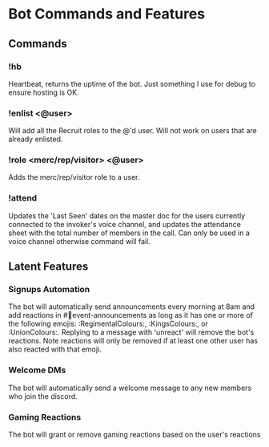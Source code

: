 # Bot Commands and Features

## Commands
### !hb
Heartbeat, returns the uptime of the bot. Just something I use for debug to ensure hosting is OK.

### !enlist <@user>
Will add all the Recruit roles to the @'d user. Will not work on users that are already enlisted.

### !role <merc/rep/visitor> <@user>
Adds the merc/rep/visitor role to a user.

### !attend
Updates the 'Last Seen' dates on the master doc for the users currently connected to the invoker's voice channel, and updates the attendance sheet with the total number of members in the call. Can only be used in a voice channel otherwise command will fail.

## Latent Features
### Signups Automation 
The bot will automatically send announcements every morning at 8am and add reactions in #⁠📢event-announcements as long as it has one or more of the following emojis: :RegimentalColours:, :KingsColours:, or :UnionColours:.
Replying to a message with 'unreact' will remove the bot's reactions. Note reactions will only be removed if at least one other user has also reacted with that emoji.
### Welcome DMs
The bot will automatically send a welcome message to any new members who join the discord.
### Gaming Reactions
The bot will grant or remove gaming reactions based on the user's reactions

